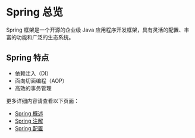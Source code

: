 # Spring 总览

Spring 框架是一个开源的企业级 Java 应用程序开发框架，具有灵活的配置、丰富的功能和广泛的生态系统。

## Spring 特点
- 依赖注入（DI）
- 面向切面编程（AOP）
- 高效的事务管理

更多详细内容请查看以下页面：
- [Spring 概述](spring-overview.md)
- [Spring 注解](spring-annotations.md)
- [Spring 配置](spring-config.md)